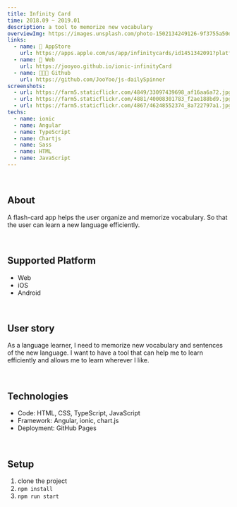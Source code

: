 ```yaml
---
title: Infinity Card
time: 2018.09 ~ 2019.01
description: a tool to memorize new vocabulary
overviewImg: https://images.unsplash.com/photo-1502134249126-9f3755a50d78?ixlib=rb-1.2.1&auto=format&fit=crop&w=2700&q=80
links:
  - name: 🍎 AppStore
    url: https://apps.apple.com/us/app/infinitycards/id1451342091?platform=iphone
  - name: 🚀 Web
    url: https://jooyoo.github.io/ionic-infinityCard
  - name: 👨🏻‍💻 Github
    url: https://github.com/JooYoo/js-dailySpinner
screenshots:
  - url: https://farm5.staticflickr.com/4849/33097439698_af16aa6a72.jpg
  - url: https://farm5.staticflickr.com/4881/40008301783_f2ae188bd9.jpg
  - url: https://farm5.staticflickr.com/4867/46248552374_8a722797a1.jpg
techs:
  - name: ionic
  - name: Angular
  - name: TypeScript
  - name: Chartjs
  - name: Sass
  - name: HTML
  - name: JavaScript
---
```


<WidgetsMdHeader :title="title" :time="time" :links="links"></WidgetsMdHeader>

<v-container>

<WidgetsMdScreenshot :screenshots="screenshots"></WidgetsMdScreenshot>

<br/>

## About

A flash-card app helps the user organize and memorize vocabulary. So that the user can learn a new language efficiently.

<br/>

## Supported Platform

- Web
- iOS
- Android

<br/>

## **User story**

As a language learner, I need to memorize new vocabulary and sentences of the new language. I want to have a tool that can help me to learn efficiently and allows me to learn wherever I like.

<br/>

## **Technologies**

- Code: HTML, CSS, TypeScript, JavaScript
- Framework: Angular, ionic, chart.js
- Deployment: GitHub Pages

<br/>

## **Setup**

1. clone the project
2. `npm install`
3. `npm run start`

<br/>

</container>
